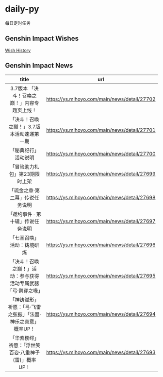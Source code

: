 # daily-py
每日定时任务


## Genshin Impact Wishes
[Wish History](./genshin_impact_wish.md)


## Genshin Impact News

| title | url |
|:---:|:---:|
| 3.7版本 「决斗！召唤之巅！」内容专题页上线！ | https://ys.mihoyo.com/main/news/detail/27702 |
| 「决斗！召唤之巅！」3.7版本活动速递第一期 | https://ys.mihoyo.com/main/news/detail/27701 |
| 「秘典纪行」活动说明 | https://ys.mihoyo.com/main/news/detail/27700 |
| 「冒险助力礼包」第23期限时上架 | https://ys.mihoyo.com/main/news/detail/27699 |
| 「琉金之章·第二幕」传说任务说明 | https://ys.mihoyo.com/main/news/detail/27698 |
| 「邀约事件 · 第十辑」传说任务说明 | https://ys.mihoyo.com/main/news/detail/27697 |
| 「七圣召唤」活动：铸境研炼 | https://ys.mihoyo.com/main/news/detail/27696 |
| 「决斗！召唤之巅！」活动：参与获得活动专属武器「弓·鹮穿之喙」 | https://ys.mihoyo.com/main/news/detail/27695 |
| 「神铸赋形」祈愿：「弓·飞雷之弦振」「法器·神乐之真意」概率UP！ | https://ys.mihoyo.com/main/news/detail/27694 |
| 「华紫樱绯」祈愿：「浮世笑百姿·八重神子(雷)」概率UP！ | https://ys.mihoyo.com/main/news/detail/27693 |

